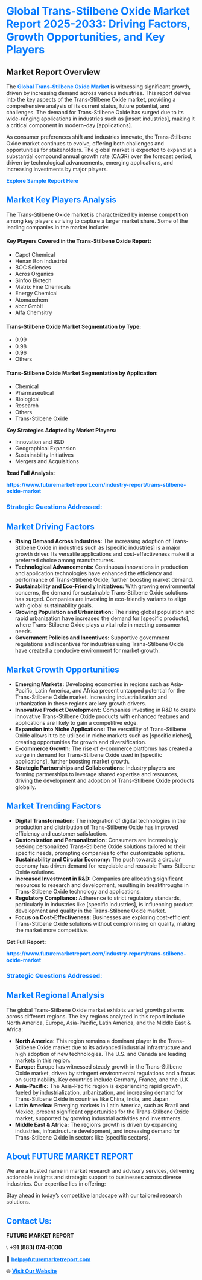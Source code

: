 <h1 style="color: #007BFF;">Global Trans-Stilbene Oxide Market Report 2025-2033: Driving Factors, Growth Opportunities, and Key Players</h1>

<section id="overview">
<h2>Market Report Overview</h2>
<p>The <a href="https://www.futuremarketreport.com/industry-report/trans-stilbene-oxide-market" style="color: #007BFF; text-decoration: none;"><strong>Global Trans-Stilbene Oxide Market</strong></a> is witnessing significant growth, driven by increasing demand across various industries. This report delves into the key aspects of the Trans-Stilbene Oxide market, providing a comprehensive analysis of its current status, future potential, and challenges. The demand for Trans-Stilbene Oxide has surged due to its wide-ranging applications in industries such as [insert industries], making it a critical component in modern-day [applications].</p>
<p>As consumer preferences shift and industries innovate, the Trans-Stilbene Oxide market continues to evolve, offering both challenges and opportunities for stakeholders. The global market is expected to expand at a substantial compound annual growth rate (CAGR) over the forecast period, driven by technological advancements, emerging applications, and increasing investments by major players.</p>
</section>

<section id="overview">
<p><a href="https://www.futuremarketreport.com/request-sample/reportId=121691" style="color: #007BFF; text-decoration: none;"><strong>Explore Sample Report Here</strong></a></p>
</section>

<section id="key-players">
<h2 style="color: #007BFF;">Market Key Players Analysis</h2>
<p>The Trans-Stilbene Oxide market is characterized by intense competition among key players striving to capture a larger market share. Some of the leading companies in the market include:</p>
<h4>Key Players Covered in the Trans-Stilbene Oxide Report:</h4>
<ul><li>Capot Chemical</li><li>Henan Bon Industrial</li><li>BOC Sciences</li><li>Acros Organics</li><li>Sinfoo Biotech</li><li>Matrix Fine Chemicals</li><li>Energy Chemical</li><li>Atomaxchem</li><li>abcr GmbH</li><li>Alfa Chemsitry</li></ul>
<h4>Trans-Stilbene Oxide Market Segmentation by Type:</h4>
<ul><li>0.99</li><li>0.98</li><li>0.96</li><li>Others</li></ul>

<h4>Trans-Stilbene Oxide Market Segmentation by Application:</h4>
<ul><li>Chemical</li><li>Pharmaseutical</li><li>Biological</li><li>Research</li><li>Others</li><li>Trans-Stilbene Oxide</li></ul>
<p><strong>Key Strategies Adopted by Market Players:</strong></p>
<ul>
<li>Innovation and R&D</li>
<li>Geographical Expansion</li>
<li>Sustainability Initiatives</li>
<li>Mergers and Acquisitions</li>
</ul>
</section>

<section>
<p><strong>Read Full Analysis: </strong></p><a href="https://www.futuremarketreport.com/industry-report/trans-stilbene-oxide-market" style="color: #007BFF; text-decoration: none;"><strong>https://www.futuremarketreport.com/industry-report/trans-stilbene-oxide-market</strong></a>
<h3 style="color: #007BFF;">Strategic Questions Addressed:</h3>
</section>

<section id="driving-factors">
<h2 style="color: #007BFF;">Market Driving Factors</h2>
<ul>
<li><strong>Rising Demand Across Industries:</strong> The increasing adoption of Trans-Stilbene Oxide in industries such as [specific industries] is a major growth driver. Its versatile applications and cost-effectiveness make it a preferred choice among manufacturers.</li>
<li><strong>Technological Advancements:</strong> Continuous innovations in production and application technologies have enhanced the efficiency and performance of Trans-Stilbene Oxide, further boosting market demand.</li>
<li><strong>Sustainability and Eco-Friendly Initiatives:</strong> With growing environmental concerns, the demand for sustainable Trans-Stilbene Oxide solutions has surged. Companies are investing in eco-friendly variants to align with global sustainability goals.</li>
<li><strong>Growing Population and Urbanization:</strong> The rising global population and rapid urbanization have increased the demand for [specific products], where Trans-Stilbene Oxide plays a vital role in meeting consumer needs.</li>
<li><strong>Government Policies and Incentives:</strong> Supportive government regulations and incentives for industries using Trans-Stilbene Oxide have created a conducive environment for market growth.</li>
</ul>
</section>

<section id="growth-opportunities">
<h2 style="color: #007BFF;">Market Growth Opportunities</h2>
<ul>
<li><strong>Emerging Markets:</strong> Developing economies in regions such as Asia-Pacific, Latin America, and Africa present untapped potential for the Trans-Stilbene Oxide market. Increasing industrialization and urbanization in these regions are key growth drivers.</li>
<li><strong>Innovative Product Development:</strong> Companies investing in R&D to create innovative Trans-Stilbene Oxide products with enhanced features and applications are likely to gain a competitive edge.</li>
<li><strong>Expansion into Niche Applications:</strong> The versatility of Trans-Stilbene Oxide allows it to be utilized in niche markets such as [specific niches], creating opportunities for growth and diversification.</li>
<li><strong>E-commerce Growth:</strong> The rise of e-commerce platforms has created a surge in demand for Trans-Stilbene Oxide used in [specific applications], further boosting market growth.</li>
<li><strong>Strategic Partnerships and Collaborations:</strong> Industry players are forming partnerships to leverage shared expertise and resources, driving the development and adoption of Trans-Stilbene Oxide products globally.</li>
</ul>
</section>

<section id="trending-factors">
<h2 style="color: #007BFF;">Market Trending Factors</h2>
<ul>
<li><strong>Digital Transformation:</strong> The integration of digital technologies in the production and distribution of Trans-Stilbene Oxide has improved efficiency and customer satisfaction.</li>
<li><strong>Customization and Personalization:</strong> Consumers are increasingly seeking personalized Trans-Stilbene Oxide solutions tailored to their specific needs, prompting companies to offer customizable options.</li>
<li><strong>Sustainability and Circular Economy:</strong> The push towards a circular economy has driven demand for recyclable and reusable Trans-Stilbene Oxide solutions.</li>
<li><strong>Increased Investment in R&D:</strong> Companies are allocating significant resources to research and development, resulting in breakthroughs in Trans-Stilbene Oxide technology and applications.</li>
<li><strong>Regulatory Compliance:</strong> Adherence to strict regulatory standards, particularly in industries like [specific industries], is influencing product development and quality in the Trans-Stilbene Oxide market.</li>
<li><strong>Focus on Cost-Effectiveness:</strong> Businesses are exploring cost-efficient Trans-Stilbene Oxide solutions without compromising on quality, making the market more competitive.</li>
</ul>
</section>

<section>
<p><strong>Get Full Report: </strong></p><a href="https://www.futuremarketreport.com/industry-report/trans-stilbene-oxide-market" style="color: #007BFF; text-decoration: none;"><strong>https://www.futuremarketreport.com/industry-report/trans-stilbene-oxide-market</strong></a>
<h3 style="color: #007BFF;">Strategic Questions Addressed:</h3>
</section>


<section id="regional-analysis">
<h2 style="color: #007BFF;">Market Regional Analysis</h2>
<p>The global Trans-Stilbene Oxide market exhibits varied growth patterns across different regions. The key regions analyzed in this report include North America, Europe, Asia-Pacific, Latin America, and the Middle East & Africa:</p>
<ul>
<li><strong>North America:</strong> This region remains a dominant player in the Trans-Stilbene Oxide market due to its advanced industrial infrastructure and high adoption of new technologies. The U.S. and Canada are leading markets in this region.</li>
<li><strong>Europe:</strong> Europe has witnessed steady growth in the Trans-Stilbene Oxide market, driven by stringent environmental regulations and a focus on sustainability. Key countries include Germany, France, and the U.K.</li>
<li><strong>Asia-Pacific:</strong> The Asia-Pacific region is experiencing rapid growth, fueled by industrialization, urbanization, and increasing demand for Trans-Stilbene Oxide in countries like China, India, and Japan.</li>
<li><strong>Latin America:</strong> Emerging markets in Latin America, such as Brazil and Mexico, present significant opportunities for the Trans-Stilbene Oxide market, supported by growing industrial activities and investments.</li>
<li><strong>Middle East & Africa:</strong> The region’s growth is driven by expanding industries, infrastructure development, and increasing demand for Trans-Stilbene Oxide in sectors like [specific sectors].</li>
</ul>
</section>

<footer>
<h2 style="color: #007BFF;">About FUTURE MARKET REPORT</h2>
<p>We are a trusted name in market research and advisory services, delivering actionable insights and strategic support to businesses across diverse industries. Our expertise lies in offering:</p>

<p>Stay ahead in today’s competitive landscape with our tailored research solutions.</p>

<h2 style="color: #007BFF;">Contact Us:</h2>
<p><strong>FUTURE MARKET REPORT</strong></p>
<p>📞 <strong>+91 (883) 074-8030</strong></p>
<p>📧 <strong><a href="mailto:help@futuremarketreport.com" style="color: #007BFF;">help@futuremarketreport.com</a></strong></p>
<p>🌐 <strong><a href="https://www.futuremarketreport.com/" style="color: #007BFF;">Visit Our Website</a></strong></p>
</footer>